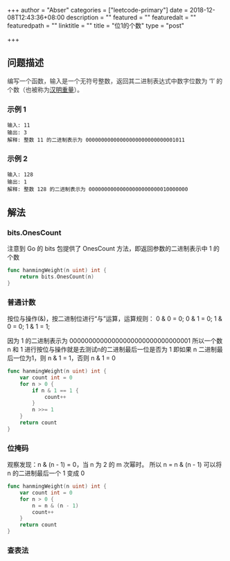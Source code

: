 +++
author = "Abser"
categories = ["leetcode-primary"]
date = 2018-12-08T12:43:36+08:00
description = ""
featured = ""
featuredalt = ""
featuredpath = ""
linktitle = ""
title = "位1的个数"
type = "post"

+++

## 问题描述
<span data-type="color" style="color:rgb(51, 51, 51)"><span data-type="background" style="background-color:rgb(255, 255, 255)">编写一个函数，输入是一个无符号整数，返回其二进制表达式中数字位数为 ‘1’ 的个数（也被称为</span></span>[汉明重量](https://baike.baidu.com/item/%E6%B1%89%E6%98%8E%E9%87%8D%E9%87%8F)<span data-type="color" style="color:rgb(51, 51, 51)"><span data-type="background" style="background-color:rgb(255, 255, 255)">）。</span></span>
### __示例 1__

```plain
输入: 11
输出: 3
解释: 整数 11 的二进制表示为 00000000000000000000000000001011
```

### __示例 2__

```plain
输入: 128
输出: 1
解释: 整数 128 的二进制表示为 00000000000000000000000010000000
```

## 解法
### bits.OnesCount
注意到 Go 的 bits 包提供了 OnesCount 方法，即返回参数的二进制表示中 1 的个数

```go
func hanmingWeight(n uint) int {
    return bits.OnesCount(n)
}
```

### 普通计数
按位与操作(&)，按二进制位进行“与”运算，运算规则：
0 & 0 = 0;
0 & 1 = 0;
1 & 0 = 0;
1 & 1 = 1;

因为 1 的二进制表示为 00000000000000000000000000000001
所以一个数 n 和 1 进行按位与操作就是去测试n的二进制最后一位是否为 1
即如果 n 二进制最后一位为1，则 n & 1 = 1，否则 n & 1 = 0

```go
func hanmingWeight(n uint) int {
    var count int = 0
    for n > 0 {
        if n & 1 == 1 {
            count++
        }
        n >>= 1
    }
    return count
}
```

### 位掩码
观察发现：n & (n - 1) = 0，当 n 为 2 的 m 次幂时。
所以 n = n & (n - 1) 可以将 n 的二进制最后一个 1 变成 0
```go
func hanmingWeight(n uint) int {
    var count int = 0
    for n > 0 {
        n = n & (n - 1)
        count++
    }
    return count
}
```
### 查表法

